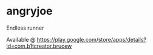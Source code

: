 # angryjoe

Endless runner

Available @ https://play.google.com/store/apps/details?id=com.b1tcreator.brucew
